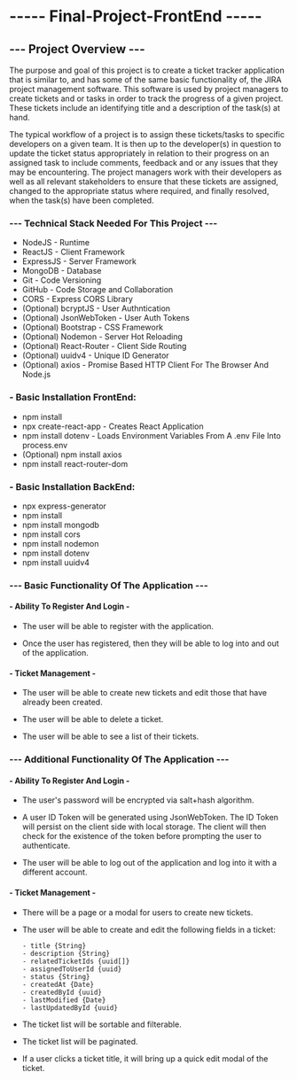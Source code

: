 # ----- Final-Project-FrontEnd ----- #



## --- Project Overview --- ##

The purpose and goal of this project is to create a ticket tracker application that is similar to, and has some of the same basic functionality of, the JIRA project management software. This software is used by project managers to create tickets and or tasks in order to track the progress of a given project. These tickets include an identifying title and a description of the task(s) at hand. 
  
The typical workflow of a project is to assign these tickets/tasks to specific developers on a given team. It is then up to the developer(s) in question to update the ticket status appropriately in relation to their progress on an assigned task to include comments, feedback and or any issues that they may be encountering.  The project managers work with their developers as well as all relevant stakeholders to ensure that these tickets are assigned, changed to the appropriate status where required, and finally resolved, when the task(s) have been completed. 

### --- Technical Stack Needed For This Project --- ###

- NodeJS - Runtime
- ReactJS - Client Framework
- ExpressJS - Server Framework
- MongoDB - Database
- Git - Code Versioning
- GitHub - Code Storage and Collaboration
- CORS - Express CORS Library
- (Optional) bcryptJS - User Authntication
- (Optional) JsonWebToken - User Auth Tokens
- (Optional) Bootstrap - CSS Framework
- (Optional) Nodemon - Server Hot Reloading
- (Optional) React-Router - Client Side Routing
- (Optional) uuidv4 - Unique ID Generator
- (Optional) axios - Promise Based HTTP Client For The Browser And Node.js


### - Basic Installation FrontEnd:  

- npm install
- npx create-react-app - Creates React Application
- npm install dotenv - Loads Environment Variables From A .env File Into process.env
- (Optional) npm install axios 
- npm install react-router-dom


### - Basic Installation BackEnd:

- npx express-generator
- npm install
- npm install mongodb
- npm install cors
- npm install nodemon
- npm install dotenv
- npm install uuidv4


### --- Basic Functionality Of The Application --- ###


#### - Ability To Register And Login - ####

- The user will be able to register with the application. 

- Once the user has registered, then they will be able to log into and out of the application. 

#### - Ticket Management - ####

- The user will be able to create new tickets and edit those that have already been created.

- The user will be able to delete a ticket.

- The user will be able to see a list of their tickets.



### --- Additional Functionality Of The Application --- ###


#### - Ability To Register And Login - ####

- The user's password will be encrypted via salt+hash algorithm.

- A user ID Token will be generated using JsonWebToken.  The ID Token will persist on the client side with local storage. The client will then check for the existence of the token before prompting the user to authenticate.

- The user will be able to log out of the application and log into it with a different account. 


#### - Ticket Management - ####

- There will be a page or a modal for users to create new tickets.

- The user will be able to create and edit the following fields in a ticket:

      - title {String}
      - description {String}
      - relatedTicketIds {uuid[]}
      - assignedToUserId {uuid}
      - status {String}
      - createdAt {Date}
      - createdById {uuid}
      - lastModified {Date}
      - lastUpdatedById {uuid}

- The ticket list will be sortable and filterable.
- The ticket list will be paginated.
- If a user clicks a ticket title, it will bring up a quick edit modal of the ticket.







